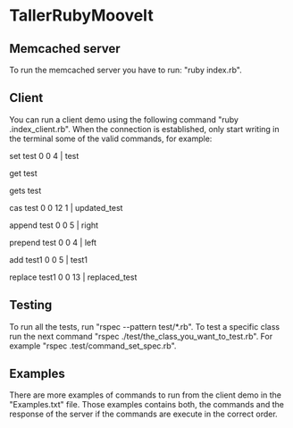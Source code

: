 # TallerRubyMooveIt

## Memcached server

To run the memcached server you have to run: "ruby index.rb".

## Client

You can run a client demo using the following command "ruby .index_client.rb".
When the connection is established, only start writing in the terminal some of the valid commands, for example:

set test 0 0 4  |  test

get test

gets test

cas test 0 0 12 1  |  updated_test

append test 0 0 5  |  right

prepend test 0 0 4  |  left

add test1 0 0 5  |  test1

replace test1 0 0 13  |  replaced_test


## Testing

To run all the tests, run "rspec --pattern test/*.rb".
To test a specific class run the next command "rspec ./test/the_class_you_want_to_test.rb". For example "rspec .test/command_set_spec.rb".

## Examples

There are more examples of commands to run from the client demo in the "Examples.txt" file.
Those examples contains both, the commands and the response of the server if the commands are execute in the correct order.


